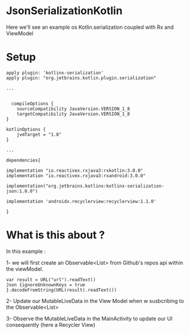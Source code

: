 # JsonSerializationKotlin

Here we'll see an example os Kotlin.serialization coupled with Rx and ViewModel


# Setup 

    apply plugin: 'kotlinx-serialization'
    apply plugin: "org.jetbrains.kotlin.plugin.serialization"
    
    ...
    
    
      compileOptions {
        sourceCompatibility JavaVersion.VERSION_1_8
        targetCompatibility JavaVersion.VERSION_1_8
    }

    kotlinOptions {
        jvmTarget = "1.8"
    }
    
    ...
    
    dependencies{
    
    implementation "io.reactivex.rxjava3:rxkotlin:3.0.0"
    implementation "io.reactivex.rxjava3:rxandroid:3.0.0"

    implementation("org.jetbrains.kotlinx:kotlinx-serialization-json:1.0.0")

    implementation 'androidx.recyclerview:recyclerview:1.1.0'

    }

# What is this about ?

In this example :

  1- we will first create an Observable<List<Repo>> from Github's repos api within the viewModel.
  
    var result = URL("url").readText()
    Json {ignoreUnknownKeys = true  }.decodeFromString(URL(result).readText())
    
  2- Update our MutableLiveData in the View Model when w susbcribing to the Observable<List<Repo>>
  
  3- Observe the MutableLiveData in the MainActivity to update our UI consequently (here a Recycler View)
